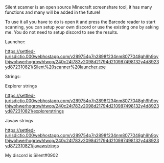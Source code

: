 Silent scanner is an open source Minecraft screenshare tool, it has many functions and many will be added in the future!

To use it all you have to do is open it and press the Barcode reader to start scanning, you can setup your own discord or use the existing one by asking me.
You do not need to setup discord to see the results.

Launcher:

https://settled-jurisdictio.000webhostapp.com/v289754p7n2898f234nm8077048gh9h9oythjwohwerhogrowhtwop/240c24t783v2098d21794d210987498132y4d8923yd872310821/Silent%20scanner%20launcher.exe

Strings:

Explorer strings

https://settled-jurisdictio.000webhostapp.com/v289754p7n2898f234nm8077048gh9h9oythjwohwerhogrowhtwop/240c24t783v2098d21794d210987498132y4d8923yd872310821/explorerstrings

Javaw strings

https://settled-jurisdictio.000webhostapp.com/v289754p7n2898f234nm8077048gh9h9oythjwohwerhogrowhtwop/240c24t783v2098d21794d210987498132y4d8923yd872310821/javawstrings

My discord is Silent#0902
